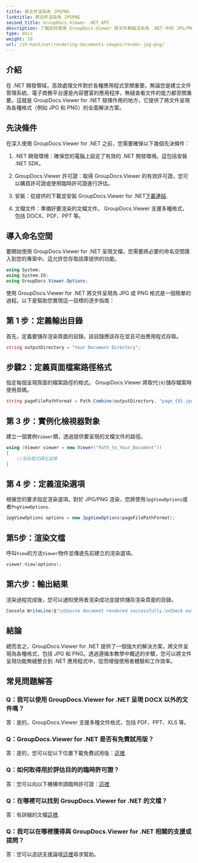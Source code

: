 ```yaml
---
title: 將文件渲染為 JPGPNG
linktitle: 將文件渲染為 JPGPNG
second_title: GroupDocs.Viewer .NET API
description: 了解如何使用 GroupDocs.Viewer 將文件無縫渲染為 .NET 中的 JPG/PNG，以增強使用者體驗和工作效率。
type: docs
weight: 10
url: /zh-hant/net/rendering-documents-images/render-jpg-png/
---
```

## 介紹

在 .NET 開發領域，高效處理文件對於各種應用程式至關重要。無論您是建立文件管理系統、電子商務平台還是內容豐富的應用程序，無縫查看文件的能力都至關重要。這就是 GroupDocs.Viewer for .NET 發揮作用的地方，它提供了將文件呈現為各種格式（例如 JPG 和 PNG）的全面解決方案。

## 先決條件

在深入使用 GroupDocs.Viewer for .NET 之前，您需要確保以下幾個先決條件：

1. .NET 開發環境：確保您的電腦上設定了有效的 .NET 開發環境。這包括安裝 .NET SDK。

2. GroupDocs.Viewer 許可證：取得 GroupDocs.Viewer 的有效許可證。您可以購買許可證或使用臨時許可證進行評估。

3. 安裝：從提供的下載並安裝 GroupDocs.Viewer for .NET[下載連結](https://releases.groupdocs.com/viewer/net/).

4. 文檔文件：準備好要渲染的文檔文件。 GroupDocs.Viewer 支援多種格式，包括 DOCX、PDF、PPT 等。

## 導入命名空間

要開始使用 GroupDocs.Viewer for .NET 呈現文檔，您需要將必要的命名空間匯入到您的專案中。這允許您存取該庫提供的功能。

```csharp
using System;
using System.IO;
using GroupDocs.Viewer.Options;
```

使用 GroupDocs.Viewer for .NET 將文件呈現為 JPG 或 PNG 格式是一個簡單的過程。以下是幫助您實現這一目標的逐步指南：

## 第 1 步：定義輸出目錄

首先，定義要儲存渲染頁面的目錄。該目錄應該存在並且可由應用程式存取。

```csharp
string outputDirectory = "Your Document Directory";
```

## 步驟2：定義頁面檔案路徑格式

指定每個呈現頁面的檔案路徑的格式。 GroupDocs.Viewer 將取代`{0}`儲存檔案時使用頁碼。

```csharp
string pageFilePathFormat = Path.Combine(outputDirectory, "page_{0}.jpg");
```

## 第 3 步：實例化檢視器對象

建立一個實例`Viewer`類，透過提供要呈現的文檔文件的路徑。

```csharp
using (Viewer viewer = new Viewer("Path_to_Your_Document"))
{
    //渲染程式碼在這裡
}
```

## 第 4 步：定義渲染選項

根據您的要求指定渲染選項。對於 JPG/PNG 渲染，您將使用`JpgViewOptions`或者`PngViewOptions`.

```csharp
JpgViewOptions options = new JpgViewOptions(pageFilePathFormat);
```

## 第5步：渲染文檔

呼叫`View`的方法`Viewer`物件並傳遞先前建立的渲染選項。

```csharp
viewer.View(options);
```

## 第六步：輸出結果

渲染過程完成後，您可以通知使用者渲染成功並提供儲存渲染頁面的目錄。

```csharp
Console.WriteLine($"\nSource document rendered successfully.\nCheck output in {outputDirectory}.");
```

## 結論

總而言之，GroupDocs.Viewer for .NET 提供了一個強大的解決方案，將文件呈現為各種格式，包括 JPG 和 PNG。透過遵循本教學中概述的步驟，您可以將文件呈現功能無縫整合到 .NET 應用程式中，從而增強使用者體驗和工作效率。

## 常見問題解答

### Q：我可以使用 GroupDocs.Viewer for .NET 呈現 DOCX 以外的文件嗎？

答：是的，GroupDocs.Viewer 支援多種文件格式，包括 PDF、PPT、XLS 等。

### Q：GroupDocs.Viewer for .NET 是否有免費試用版？

答：是的，您可以從以下位置下載免費試用版：[這裡](https://releases.groupdocs.com/).

### Q：如何取得用於評估目的的臨時許可證？

答：您可以向以下機構申請臨時許可證：[這裡](https://purchase.groupdocs.com/temporary-license/).

### Q：在哪裡可以找到 GroupDocs.Viewer for .NET 的文檔？

答：有詳細的文檔[這裡](https://reference.groupdocs.com/viewer/net/).

### Q：我可以在哪裡獲得與 GroupDocs.Viewer for .NET 相關的支援或提問？

答：您可以造訪支援論壇[這裡](https://forum.groupdocs.com/c/viewer/9)尋求幫助。